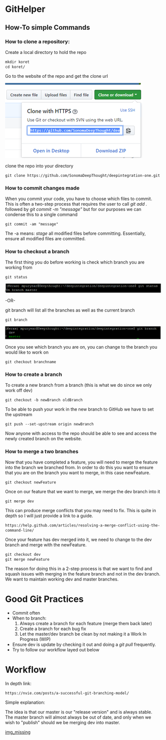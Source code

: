 # GitHelper

## How-To simple Commands

### How to clone a repository:

Create a local directory to hold the repo
```
mkdir koret
cd koret/
```

Go to the website of the repo and get the clone url

![img missing](GitClone.PNG)

clone the repo into your directory
```
git clone https://github.com/SonomaDeepThought/deepintegration-one.git
```

### How to commit changes made

When you commit your code, you have to choose which files to commit. This is often a two-step process that requires the user to call _git add ._ followed by _git commit -m "message"_ but for our purposes we can condense this to a single command
```shell
git commit -am "message"
```
The -a means:  _stage_ all modified files before committing. Essentially, ensure all modified  files are committed. 


### How to checkout a branch

The first thing you do before working is check which branch you are working from
```
git status
```
![img missing](GitStatus.PNG)


-OR-

git branch will list all the branches as well as the current branch
```
git branch
```

![img_missing](GitBranch.PNG)

Once you see which branch you are on, you can change to the branch you would like to work on
```
git checkout branchname
```


### How to create a branch

To create a new branch from a branch (this is what we do since we only work off dev)
```
git checkout -b newBranch oldBranch
```


To be able to push your work in the new branch to GitHub we have to set the upstream
```
git push --set-upstream origin newBranch
```
Now anyone with access to the repo should be able to see and access the newly created branch on the website. 


### How to merge a two branches
Now that you have completed a feature, you will need to merge the feature into the branch we branched from. In order to do this you want to ensure that you are on the branch you want to merge, in this case newFeature.


```
git checkout newFeature
```

Once on our feature that we want to merge, we merge the dev branch into it

```
git merge dev
```

This can produce merge conflicts that you may need to fix. This is quite in depth so I will just provide a link to a guide.
```
https://help.github.com/articles/resolving-a-merge-conflict-using-the-command-line/
```

Once your feature has dev merged into it, we need to change to the dev branch and merge with the newFeature. 
```
git checkout dev
git merge newFeature
```

The reason for doing this in a 2-step process is that we want to find and squash issues with merging in the feature branch and not in the dev branch. We want to maintain working dev and master branches. 


# Good Git Practices
* Commit often
* When to branch:
   1. Always create a branch for each feature (merge them back later)
   2. Create a branch for each bug fix
   3. Let the master/dev branch be clean by not making it a Work In Progress (WIP)
* Ensure dev is update by checking it out and doing a _git pull_ frequently.
* Try to follow our workflow layed out below

# Workflow
In depth link:
```
https://nvie.com/posts/a-successful-git-branching-model/
```

Simple explanation:

The idea is that our master is our "release version" and is always stable. The master branch will almost always be out of date, and only when we wish to "publish" should we be merging dev into master. 

[img_missing](main_branches2x.PNG)

